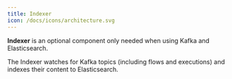 ```yaml
---
title: Indexer
icon: /docs/icons/architecture.svg
---
```


**Indexer** is an optional component only needed when using Kafka and Elasticsearch.

The Indexer watches for Kafka topics (including flows and executions) and indexes their content to Elasticsearch.